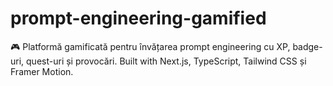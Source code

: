 # prompt-engineering-gamified
🎮 Platformă gamificată pentru învățarea prompt engineering cu XP, badge-uri, quest-uri și provocări. Built with Next.js, TypeScript, Tailwind CSS și Framer Motion.

